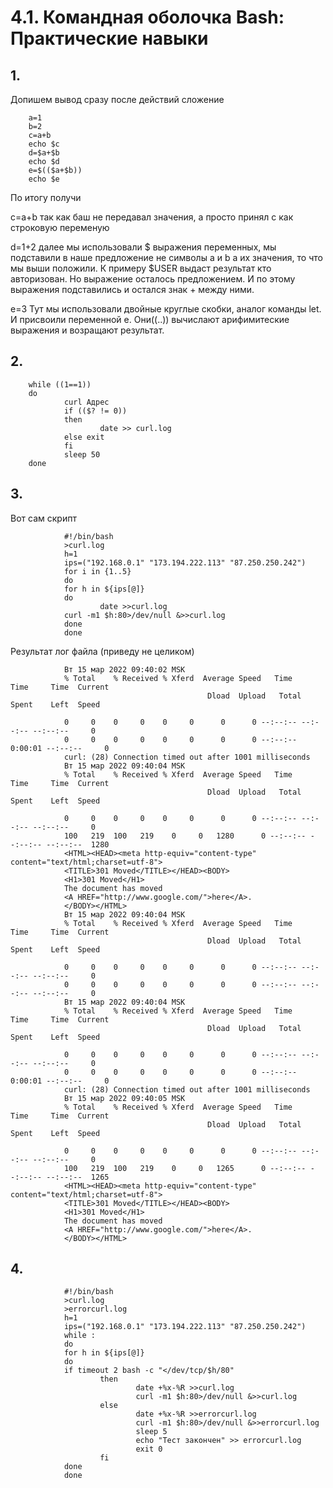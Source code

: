 # 4.1. Командная оболочка Bash: Практические навыки
## 1.
Допишем вывод сразу после действий сложение

        a=1
        b=2
        c=a+b
        echo $c
        d=$a+$b
        echo $d
        e=$(($a+$b))
        echo $e

По итогу получи 

c=a+b так как баш не передавал значения, а просто принял с как строковую переменую

d=1+2 далее мы использовали $ выражения переменных, мы подставили в наше предложение не символы а и b а их значения, то что мы выши положили. К примеру $USER выдаст результат кто авторизован. Но выражение осталось предложением. И по этому выражения подставились и остался знак + между ними. 

e=3 Тут мы использовали двойные круглые скобки, аналог команды let. И присвоили переменной е. Они((..)) вычислают арифимитеские выражения и возращают результат.
## 2.
        while ((1==1))
        do
                curl Адрес
                if (($? != 0))
                then
                        date >> curl.log
                else exit
                fi
                sleep 50
        done
## 3.
Вот сам скрипт

                #!/bin/bash
                >curl.log
                h=1
                ips=("192.168.0.1" "173.194.222.113" "87.250.250.242")
                for i in {1..5}
                do
                for h in ${ips[@]}
                do
                        date >>curl.log
                curl -m1 $h:80>/dev/null &>>curl.log
                done
                done
Результат лог файла (приведу не целиком)

                Вт 15 мар 2022 09:40:02 MSK
                % Total    % Received % Xferd  Average Speed   Time    Time     Time  Current
                                                Dload  Upload   Total   Spent    Left  Speed

                0     0    0     0    0     0      0      0 --:--:-- --:--:-- --:--:--     0
                0     0    0     0    0     0      0      0 --:--:--  0:00:01 --:--:--     0
                curl: (28) Connection timed out after 1001 milliseconds
                Вт 15 мар 2022 09:40:04 MSK
                % Total    % Received % Xferd  Average Speed   Time    Time     Time  Current
                                                Dload  Upload   Total   Spent    Left  Speed

                0     0    0     0    0     0      0      0 --:--:-- --:--:-- --:--:--     0
                100   219  100   219    0     0   1280      0 --:--:-- --:--:-- --:--:--  1280
                <HTML><HEAD><meta http-equiv="content-type" content="text/html;charset=utf-8">
                <TITLE>301 Moved</TITLE></HEAD><BODY>
                <H1>301 Moved</H1>
                The document has moved
                <A HREF="http://www.google.com/">here</A>.
                </BODY></HTML>
                Вт 15 мар 2022 09:40:04 MSK
                % Total    % Received % Xferd  Average Speed   Time    Time     Time  Current
                                                Dload  Upload   Total   Spent    Left  Speed

                0     0    0     0    0     0      0      0 --:--:-- --:--:-- --:--:--     0
                0     0    0     0    0     0      0      0 --:--:-- --:--:-- --:--:--     0
                Вт 15 мар 2022 09:40:04 MSK
                % Total    % Received % Xferd  Average Speed   Time    Time     Time  Current
                                                Dload  Upload   Total   Spent    Left  Speed

                0     0    0     0    0     0      0      0 --:--:-- --:--:-- --:--:--     0
                0     0    0     0    0     0      0      0 --:--:--  0:00:01 --:--:--     0
                curl: (28) Connection timed out after 1001 milliseconds
                Вт 15 мар 2022 09:40:05 MSK
                % Total    % Received % Xferd  Average Speed   Time    Time     Time  Current
                                                Dload  Upload   Total   Spent    Left  Speed

                0     0    0     0    0     0      0      0 --:--:-- --:--:-- --:--:--     0
                100   219  100   219    0     0   1265      0 --:--:-- --:--:-- --:--:--  1265
                <HTML><HEAD><meta http-equiv="content-type" content="text/html;charset=utf-8">
                <TITLE>301 Moved</TITLE></HEAD><BODY>
                <H1>301 Moved</H1>
                The document has moved
                <A HREF="http://www.google.com/">here</A>.
                </BODY></HTML>
## 4.
                #!/bin/bash
                >curl.log
                >errorcurl.log
                h=1
                ips=("192.168.0.1" "173.194.222.113" "87.250.250.242")
                while :
                do
                for h in ${ips[@]}
                do
                if timeout 2 bash -c "</dev/tcp/$h/80"
                        then
                                date +%x-%R >>curl.log
                                curl -m1 $h:80>/dev/null &>>curl.log
                        else
                                date +%x-%R >>errorcurl.log
                                curl -m1 $h:80>/dev/null &>>errorcurl.log
                                sleep 5
                                echo "Тест закончен" >> errorcurl.log
                                exit 0
                        fi
                done
                done
